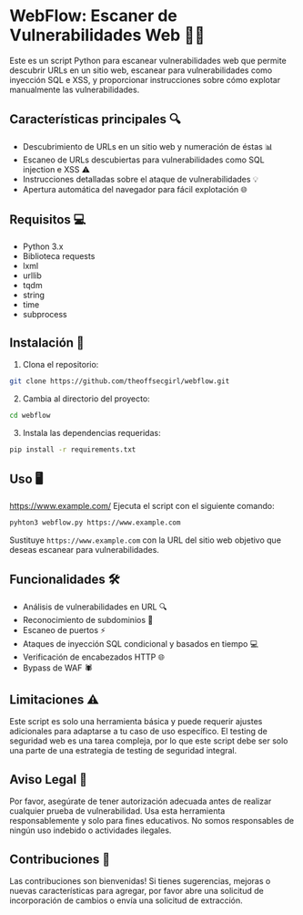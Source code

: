 # WebFlow: Escaner de Vulnerabilidades Web 🕵️‍♀️

Este es un script Python para escanear vulnerabilidades web que permite descubrir URLs en un sitio web, escanear para vulnerabilidades como inyección SQL e XSS, y proporcionar instrucciones sobre cómo explotar manualmente las vulnerabilidades.

## Características principales 🔍

- Descubrimiento de URLs en un sitio web y numeración de éstas 📊
- Escaneo de URLs descubiertas para vulnerabilidades como SQL injection e XSS ⚠️
- Instrucciones detalladas sobre el ataque de vulnerabilidades 💡
- Apertura automática del navegador para fácil explotación 🌐

## Requisitos 💻

- Python 3.x
- Biblioteca requests
- lxml
- urllib
- tqdm
- string
- time
- subprocess

## Instalación 🔧

1. Clona el repositorio:
```bash
git clone https://github.com/theoffsecgirl/webflow.git
```

2. Cambia al directorio del proyecto:

```bash
cd webflow
```

3. Instala las dependencias requeridas:

```bash
pip install -r requirements.txt
```

## Uso 🖥️
https://www.example.com/
Ejecuta el script con el siguiente comando:

```bash
pyhton3 webflow.py https://www.example.com
```

Sustituye `https://www.example.com` con la URL del sitio web objetivo que deseas escanear para vulnerabilidades.

## Funcionalidades 🛠️

- Análisis de vulnerabilidades en URL 🔍
- Reconocimiento de subdominios 👀
- Escaneo de puertos ⚡
- Ataques de inyección SQL condicional y basados en tiempo 💻
- Verificación de encabezados HTTP 🌐
- Bypass de WAF 🕷️

## Limitaciones ⚠️

Este script es solo una herramienta básica y puede requerir ajustes adicionales para adaptarse a tu caso de uso específico. El testing de seguridad web es una tarea compleja, por lo que este script debe ser solo una parte de una estrategia de testing de seguridad integral.

## Aviso Legal 🚫

Por favor, asegúrate de tener autorización adecuada antes de realizar cualquier prueba de vulnerabilidad. Usa esta herramienta responsablemente y solo para fines educativos. No somos responsables de ningún uso indebido o actividades ilegales.

## Contribuciones 🤝

Las contribuciones son bienvenidas! Si tienes sugerencias, mejoras o nuevas características para agregar, por favor abre una solicitud de incorporación de cambios o envía una solicitud de extracción.
